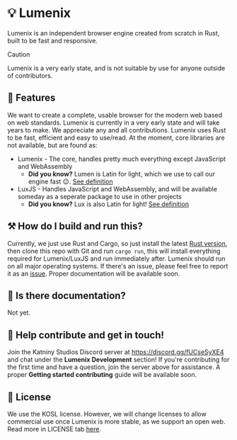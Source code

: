 # 💡 Lumenix
Lumenix is an independent browser engine created from scratch in Rust, built to be fast and responsive.
> [!CAUTION]
> Lumenix is a very early state, and is not suitable by use for anyone outside of contributors.

## 🔎 Features
We want to create a complete, usable browser for the modern web based on web standards.
Lumenix is currently in a very early state and will take years to make. We appreciate any and all contributions.
Lumenix uses Rust to be fast, efficient and easy to use/read.
At the moment, core libraries are not available, but are found as:
* Lumenix - The core, handles pretty much everything except JavaScript and WebAssembly
   - **Did you know?** Lumen is Latin for light, which we use to call our engine fast 😉. <a href="https://en.wiktionary.org/wiki/lumen" target="_blank">See definition</a>
* LuxJS - Handles JavaScript and WebAssembly, and will be available someday as a seperate package to use in other projects
   - **Did you know?** Lux is also Latin for light! <a href="https://en.wiktionary.org/wiki/lux" target="_blank">See definition</a>

## ⚒️ How do I build and run this?
Currently, we just use Rust and Cargo, so just install the latest <a href="https://www.rust-lang.org/tools/install" target="_blank">Rust version</a>, then clone this repo with Git and run `cargo run`, this will install everything required for Lumenix/LuxJS and run immediately after.
Lumenix should run on all major operating systems. If there's an issue, please feel free to report it as an <a href="https://github.com/lumabrowser/lumenix/issues">issue</a>.
Proper documentation will be available soon.

## 📖 Is there documentation?
Not yet.

## 🤚 Help contribute and get in touch!
Join the Katniny Studios Discord server at https://discord.gg/fUCseSyXE4 and chat under the **Lumenix Development** section!
If you're contributing for the first time and have a question, join the server above for assistance. A proper **Getting started contributing** guide will be available soon.

## 📃 License
We use the KOSL license.
However, we will change licenses to allow commercial use once Lumenix is more stable, as we support an open web.
Read more in LICENSE tab <a href="https://github.com/lumabrowser/lumenix/blob/main/LICENSE">here</a>.
